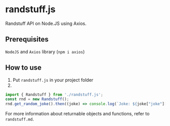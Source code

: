 # randstuff.js
Randstuff API on Node.JS using Axios.

## Prerequisites
`NodeJS` and `Axios` library (`npm i axios`)

## How to use
1. Put `randstuff.js` in your project folder
2.
```js
import { Randstuff } from './randstuff.js';
const rnd = new Randstuff();
rnd.get_random_joke().then((joke) => console.log(`Joke: ${joke["joke"]["text"]}`));
```
For more information about returnable objects and functions, refer to `randstuff.md`.
